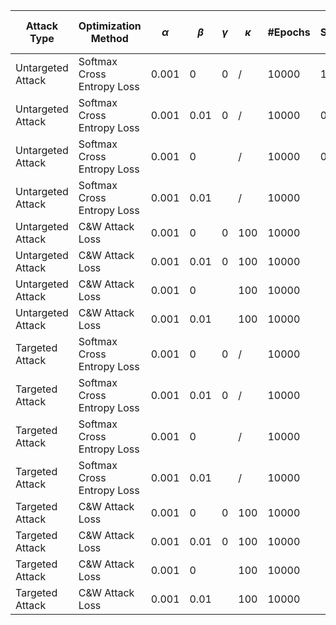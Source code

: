 | Attack Type       | Optimization Method        | $\alpha$ | $\beta$ | $\gamma$ | $\kappa$ | #Epochs | Attack Success Rate | $L_1$  | $L_2$  | $L_\infty$ |
| ----------------- | -------------------------- | -------- | ------- | -------- | -------- | ------- | ------------------- | ------ | ------ | ---------- |
| Untargeted Attack | Softmax Cross Entropy Loss | $0.001$  | $0$     | $0$      | /        | $10000$ | $1.0$               | $9.42$ | $0.22$ | $0.007$    |
| Untargeted Attack | Softmax Cross Entropy Loss | $0.001$  | $0.01$  | $0$      | /        | $10000$ | $0.83$              | $1.54$ | $0.05$ | $0.001$    |
| Untargeted Attack | Softmax Cross Entropy Loss | $0.001$  | $0$     |          | /        | $10000$ | $0.88$              | $1.22$ | $0.05$ | $0.002$    |
| Untargeted Attack | Softmax Cross Entropy Loss | $0.001$  | $0.01$  |          | /        | $10000$ |                     |        |        |            |
| Untargeted Attack | C&W Attack Loss            | $0.001$  | $0$     | $0$      | $100$    | $10000$ |                     |        |        |            |
| Untargeted Attack | C&W Attack Loss            | $0.001$  | $0.01$  | $0$      | $100$    | $10000$ |                     |        |        |            |
| Untargeted Attack | C&W Attack Loss            | $0.001$  | $0$     |          | $100$    | $10000$ |                     |        |        |            |
| Untargeted Attack | C&W Attack Loss            | $0.001$  | $0.01$  |          | $100$    | $10000$ |                     |        |        |            |
| Targeted Attack   | Softmax Cross Entropy Loss | $0.001$  | $0$     | $0$      | /        | $10000$ |                     |        |        |            |
| Targeted Attack   | Softmax Cross Entropy Loss | $0.001$  | $0.01$  | $0$      | /        | $10000$ |                     |        |        |            |
| Targeted Attack   | Softmax Cross Entropy Loss | $0.001$  | $0$     |          | /        | $10000$ |                     |        |        |            |
| Targeted Attack   | Softmax Cross Entropy Loss | $0.001$  | $0.01$  |          | /        | $10000$ |                     |        |        |            |
| Targeted Attack   | C&W Attack Loss            | $0.001$  | $0$     | $0$      | $100$    | $10000$ |                     |        |        |            |
| Targeted Attack   | C&W Attack Loss            | $0.001$  | $0.01$  | $0$      | $100$    | $10000$ |                     |        |        |            |
| Targeted Attack   | C&W Attack Loss            | $0.001$  | $0$     |          | $100$    | $10000$ |                     |        |        |            |
| Targeted Attack   | C&W Attack Loss            | $0.001$  | $0.01$  |          | $100$    | $10000$ |                     |        |        |            |

